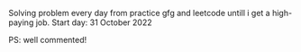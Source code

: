 
Solving problem every day from practice gfg and leetcode untill i get a high-paying job.
Start day: 31 October 2022

PS: well commented!
